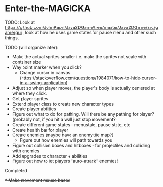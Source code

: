 # Enter-the-MAGICKA

TODO: Look at https://github.com/JohnKapri/Java2DGame/tree/master/Java2DGame/src/game/gui , look at how he uses game states for pause menu and other such things.

TODO (will organize later):
* Make the actual sprites smaller i.e. make the sprites not scale with container size
* Way point marker when you click? 
  * Change cursor in canvas (https://stackoverflow.com/questions/1984071/how-to-hide-cursor-in-a-swing-application)
* Adjust so when player moves, the player's body is actually centered at where they click.
* Get player sprites
* Extend player class to create new character types
* Create player abilities
* Figure out what to do for pathing. Will there be any pathing for player? (probably not, if you hit a wall just stop movement?)
* Create different game states - menustate, pause state, etc
* Create health bar for player
* Create enemies (maybe have an enemy tile map?)
  * Figure out how enemies will path towards you
* Figure out collision boxes and hitboxes - for projectiles and colliding with enemies
* Add upgrades to character + abilities
* Figure out how to let players "auto-attack" enemies?

Completed

~~* Make movement mouse based~~
